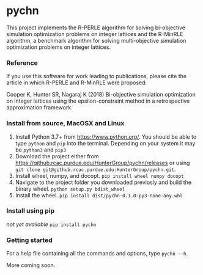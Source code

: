 # pychn

This project implements the R-PERLE algorithm for solving bi-objective simulation optimization problems on integer lattices and the R-MinRLE algorithm, a benchmark algorithm for solving multi-objective simulation optimization problems on integer lattices.

### Reference
If you use this software for work leading to publications, please cite the article in which R-PERLE and R-MinRLE were proposed:

Cooper K, Hunter SR, Nagaraj K (2018) Bi-objective simulation optimization on integer lattices using the epsilon-constraint method in a retrospective approximation framework.

### Install from source, MacOSX and Linux
1. Install Python 3.7+ from https://www.python.org/. You should be able to type `python` and `pip` into the terminal. Depending on your system it may be `python3` and `pip3`
1. Download the project either from https://github.rcac.purdue.edu/HunterGroup/pychn/releases or using
 `git clone git@github.rcac.purdue.edu:HunterGroup/pychn.git`.
1. Install wheel, numpy, and docopt.
`pip install wheel numpy docopt`
1. Navigate to the project folder you downloaded previosly and build the binary wheel.
`python setup.py bdist_wheel`
1. Install the wheel.
`pip install dist/pychn-0.1.0-py3-none-any.whl`

### Install using pip
*not yet available*
`pip install pychn`

### Getting started
For a help file containing all the commands and options, type `pychn --h`.

More coming soon.
